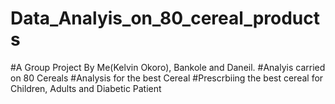 # Data_Analyis_on_80_cereal_products
#A Group Project By Me(Kelvin Okoro), Bankole and Daneil.
#Analyis carried on 80 Cereals
#Analysis for the best Cereal
#Prescrbiing the best cereal for Children, Adults and Diabetic Patient

